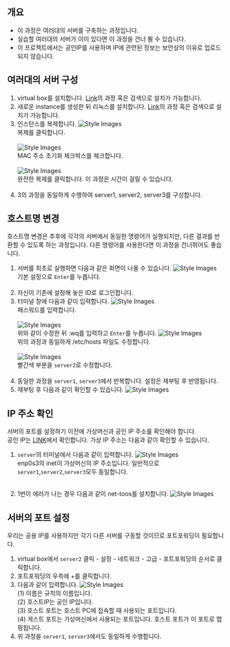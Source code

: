 ## 개요
- 이 과정은 여러대의 서버를 구축하는 과정입니다.
- 실습할 여러대의 서버가 이미 있다면 이 과정을 건너 뛸 수 있습니다.
- 이 프로젝트에서는 공인IP를 사용하며 IP에 관련된 정보는 보안상의 이유로 업로드되지 않습니다.

## 여러대의 서버 구성
1. virtual box를 설치합니다. [Link](https://blog.naver.com/alice_k106/220967706683)의 과정 혹은 검색으로 설치가 가능합니다.
2. 새로운 instance를 생성한 뒤 리눅스를 설치합니다. [Link](https://blog.naver.com/qwe6168/221180446515)의 과정 혹은 검색으로 설치가 가능합니다.
3. 인스턴스를 복제합니다.
  ![Style Images](https://github.com/BJ-Lim/SystemProgramming/blob/master/captures/tutorial_01_install_01.jpg)</br>
  복제를 클릭합니다.</br></br>
  ![Style Images](https://github.com/BJ-Lim/SystemProgramming/blob/master/captures/tutorial_01_install_02.jpg)</br>
  MAC 주소 초기화 체크박스를 체크합니다.</br></br>
  ![Style Images](https://github.com/BJ-Lim/SystemProgramming/blob/master/captures/tutorial_01_install_03.jpg)</br>
  완전한 복제를 클릭합니다. 이 과정은 시간이 걸릴 수 있습니다.</br></br>
4. 3의 과정을 동일하게 수행하여 server1, server2, server3를 구성합니다.

## 호스트명 변경
호스트명 변경은 추후에 각각의 서버에서 동일한 명령어가 실행되지만, 다른 결과를 반환할 수 있도록 하는 과정입니다. 다른 명령어를 사용한다면 이 과정을 건너뛰어도 좋습니다.
1. 서버를 최초로 실행하면 다음과 같은 화면이 나올 수 있습니다.
  ![Style Images](https://github.com/BJ-Lim/SystemProgramming/blob/master/captures/tutorial_01_install_04.jpg)</br>
  기본 설정으로 ```Enter```를 누릅니다.</br></br>
2. 자신이 기존에 설정해 놓은 ID로 로그인합니다.
3. 터미널 창에 다음과 같이 입력합니다.
  ![Style Images](https://github.com/BJ-Lim/SystemProgramming/blob/master/captures/tutorial_01_install_05.jpg)</br>
  패스워드를 입력합니다.</br></br>
  ![Style Images](https://github.com/BJ-Lim/SystemProgramming/blob/master/captures/tutorial_01_install_06.jpg)</br>
  위와 같이 수정한 뒤 :wq를 입력하고 ```Enter```를 누릅니다.
  ![Style Images](https://github.com/BJ-Lim/SystemProgramming/blob/master/captures/tutorial_01_install_07.jpg)</br>
  위의 과정과 동일하게 /etc/hosts 파일도 수정합니다.</br></br>
  ![Style Images](https://github.com/BJ-Lim/SystemProgramming/blob/master/captures/tutorial_01_install_08.jpg)</br>
  빨간색 부분을 ```server2```로 수정합니다.</br></br>
4. 동일한 과정을 ```server1```, ```server3```에서 반복합니다. 설정은 재부팅 후 반영됩니다.
5. 재부팅 후 다음과 같이 확인할 수 있습니다.
  ![Style Images](https://github.com/BJ-Lim/SystemProgramming/blob/master/captures/tutorial_01_install_09.jpg)</br>

## IP 주소 확인
서버의 포트를 설정하기 이전에 가상머신과 공인 IP 주소를 확인해야 합니다.</br>
공인 IP는 [LINK](http://www.findip.kr/)에서 확인합니다. 가상 IP 주소는 다음과 같이 확인할 수 있습니다.
1. ```server```의 터미널에서 다음과 같이 입력합니다.
  ![Style Images](https://github.com/BJ-Lim/SystemProgramming/blob/master/captures/tutorial_01_install_10.jpg)</br>
  enp0s3의 inet이 가상머신의 IP 주소입니다. 일반적으로 `server1`,`server2`,`server3`모두 동일합니다.</br></br>
  
2. 1번이 에러가 나는 경우 다음과 같이 net-toos를 설치합니다.
  ![Style Images](https://github.com/BJ-Lim/SystemProgramming/blob/master/captures/tutorial_01_install_11.jpg)</br>


## 서버의 포트 설정
우리는 공용 IP를 사용하지만 각기 다른 서버를 구동할 것이므로 포트포워딩이 필요합니다. 
1. virtual box에서 ```server2``` 클릭 - 설정 - 네트워크 - 고급 - 포트포워딩의 순서로 클릭합니다.
2. 포트포워딩의 우측에 +를 클릭합니다.
3. 다음과 같이 입력합니다.
  ![Style Images](https://github.com/BJ-Lim/SystemProgramming/blob/master/captures/tutorial_01_install_12.jpg)</br>
  (1) 이름은 규칙의 이름입니다.</br>
  (2) 호스트IP는 공인 IP입니다.</br>
  (3) 호스트 포트는 호스트 PC에 접속할 때 사용되는 포트입니다.</br>
  (4) 게스트 포트는 가상머신에서 사용되는 포트입니다. 호스트 포트가 이 포트로 맵핑됩니다.</br>
4. 위 과정을 `server1`, `server3`에서도 동일하게 수행합니다.
